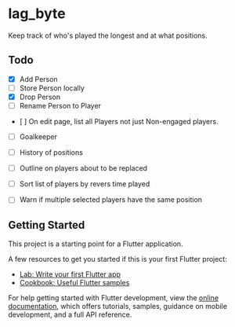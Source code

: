 # lag_byte

Keep track of who's played the longest and at what positions. 


## Todo

- [x] Add Person
- [ ] Store Person locally
- [x] Drop Person
- [ ] Rename Person to Player
- [ ] On edit page, list all Players not just Non-engaged players. 
- [ ] Goalkeeper
- [ ] History of positions
- [ ] Outline on players about to be replaced
- [ ] Sort list of players by revers time played
- [ ] Warn if multiple selected players have the same position



## Getting Started

This project is a starting point for a Flutter application.

A few resources to get you started if this is your first Flutter project:

- [Lab: Write your first Flutter app](https://docs.flutter.dev/get-started/codelab)
- [Cookbook: Useful Flutter samples](https://docs.flutter.dev/cookbook)

For help getting started with Flutter development, view the
[online documentation](https://docs.flutter.dev/), which offers tutorials,
samples, guidance on mobile development, and a full API reference.
